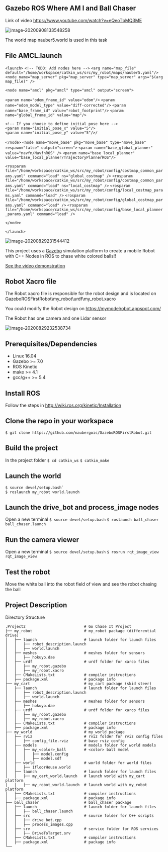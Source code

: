 ## **Gazebo ROS  Where AM I and Ball Chaser**

Link of vídeo https://www.youtube.com/watch?v=eQeoTbMQ3ME

![image-20200908133548258](C:\Users\naube\AppData\Roaming\Typora\typora-user-images\image-20200908133548258.png)



The world map nauber5.world is used in this task 





## File  AMCL.launch

`<launch>`
`<!-- TODO: Add nodes here -->`
`<arg name="map_file" default="/home/workspace/catkin_ws/src/my_robot/maps/nauber5.yaml"/>`
`<node name="map_server" pkg="map_server" type="map_server" args="$(arg map_file)" />`




`<node name="amcl" pkg="amcl" type="amcl" output="screen">`

  `<param name="odom_frame_id" value="odom"/>`
  `<param name="odom_model_type" value="diff-corrected"/>`
  `<param name="base_frame_id" value="robot_footprint"/>`
  `<param name="global_frame_id" value="map"/>`


    <!-- If you choose to define initial pose here -->
    <param name="initial_pose_x" value="5"/>
    <param name="initial_pose_y" value="5"/>/
`</node>`
 `<node name="move_base" pkg="move_base" type="move_base" respawn="false" output="screen">`
      `<param name="base_global_planner" value="navfn/NavfnROS" />`
      `<param name="base_local_planner" value="base_local_planner/TrajectoryPlannerROS"/>` 

  `<rosparam file="/home/workspace/catkin_ws/src/my_robot/config/costmap_common_params.yaml" command="load" ns="global_costmap" />`
  `<rosparam file="/home/workspace/catkin_ws/src/my_robot/config/costmap_common_params.yaml" command="load" ns="local_costmap" />`
  `<rosparam file="/home/workspace/catkin_ws/src/my_robot/config/local_costmap_params.yaml" command="load" />`
  `<rosparam file="/home/workspace/catkin_ws/src/my_robot/config/global_costmap_params.yaml" command="load" />`
  `<rosparam file="/home/workspace/catkin_ws/src/my_robot/config/base_local_planner_params.yaml" command="load" />`

`</node>`

`</launch>`





![image-20200829231544412](image-20200829231544412.png)	

This project uses a [Gazebo](http://gazebosim.org/#features) simulation platform to create a mobile Robot with C++ Nodes in ROS to chase white colored balls!!

[See the video demonstration](./robot1.mp4)

## **Robot Xacro file**

The Robot xacro file is responsible for the robot design and is located on GazeboROSFirstRobot\my_robot\urdf\my_robot.xacro

You could   modify the Robot design on https://mymodelrobot.appspot.com/

The Robot has one camera and one Lidar sensor

![image-20200829232538734](image-20200829232538734.png)





## Prerequisites/Dependencies

- Linux 16.04
- Gazebo >= 7.0
- ROS Kinetic
- make >= 4.1
- gcc/g++ >= 5.4

## Install ROS

Follow the steps in http://wiki.ros.org/kinetic/Installation

## Clone the repo in your workspace

```
$ git clone https://github.com/naubergois/GazeboROSFirstRobot.git
```

## Build the project

In the project folder
`$ cd catkin_ws`
`$ catkin_make`

## Launch the world

```
$ source devel/setup.bash`
$ roslaunch my_robot world.launch
```

## Launch the drive_bot and process_image nodes

Open a new terminal
`$ source devel/setup.bash`
`$ roslaunch ball_chaser ball_chaser.launch`

## Run the camera viewer

Open a new terminal
`$ source devel/setup.bash`
`$ rosrun rqt_image_view rqt_image_view`

## Test the robot

Move the white ball into the robot field of view and see the robot chasing the ball

## Project Description

Directory Structure

```
.Project2                          # Go Chase It Project
├── my_robot                       # my_robot package (differential drive)                   
│   ├── launch                     # launch folder for launch files   
│   │   ├── robot_description.launch
│   │   ├── world.launch
│   ├── meshes                     # meshes folder for sensors
│   │   ├── hokuyo.dae
│   ├── urdf                       # urdf folder for xarco files
│   │   ├── my_robot.gazebo
│   │   ├── my_robot.xacro
│   ├── CMakeLists.txt             # compiler instructions
│   ├── package.xml                # package info
├── my_cart                        # my_cart package (skid steer)                   
│   ├── launch                     # launch folder for launch files   
│   │   ├── robot_description.launch
│   │   ├── world.launch
│   ├── meshes                     # meshes folder for sensors
│   │   ├── hokuyo.dae
│   ├── urdf                       # urdf folder for xarco files
│   │   ├── my_robot.gazebo
│   │   ├── my_robot.xacro
│   ├── CMakeLists.txt             # compiler instructions
│   ├── package.xml                # package info
├── my_world                       # my_world package                   
│   ├── rviz                       # rviz folder for rviz config files
│   │   ├── config_file.rviz       # base rviz config
│   ├── models                     # models folder for world models
│   │   ├── my_<color>_ball        # <color> ball model
│   │   │   ├── model.config   
│   │   │   ├── model.sdf
│   ├── world                      # world folder for world files
│   │   ├── 1floorHouse.world
│   ├── launch                     # launch folder for launch files   
│   │   ├── my_cart_world.launch   # launch world with my_cart platform
│   │   ├── my_robot_world.launch  # launch world with my_robot platform
│   ├── CMakeLists.txt             # compiler instructions
│   ├── package.xml                # package info
├── ball_chaser                    # ball_chaser package                   
│   ├── launch                     # launch folder for launch files   
│   │   ├── ball_chaser.launch
│   ├── src                        # source folder for C++ scripts
│   │   ├── drive_bot.cpp
│   │   ├── process_images.cpp
│   ├── srv                        # service folder for ROS services
│   │   ├── DriveToTarget.srv
│   ├── CMakeLists.txt             # compiler instructions
│   ├── package.xml                # package info                  
└──           
```



